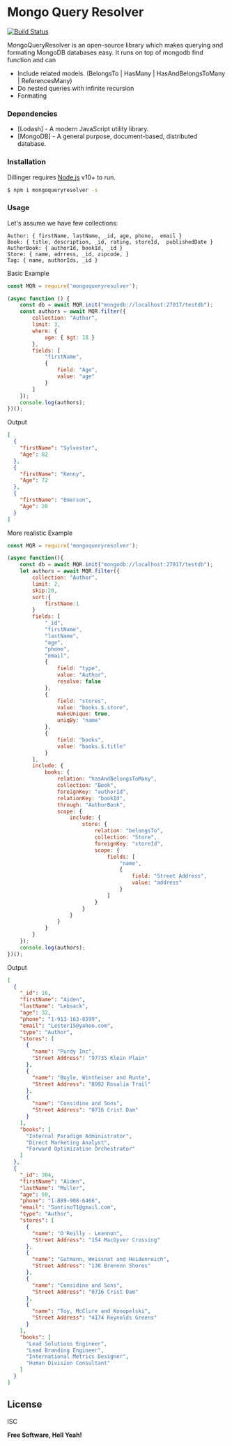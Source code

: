# Mongo Query Resolver

[![Build Status](https://travis-ci.org/joemccann/dillinger.svg?branch=master)](https://travis-ci.org/joemccann/dillinger)

MongoQueryResolver is an open-source library which makes querying and formating MongoDB databases easy. It runs on top of mongodb find function and can 

  - Include related models. (BelongsTo | HasMany | HasAndBelongsToMany | ReferencesMany)
  - Do nested queries with infinite recursion
  - Formating

### Dependencies


* [Lodash] - A modern JavaScript utility library.
* [MongoDB] - A general purpose, document-based, distributed database.

### Installation

Dillinger requires [Node.js](https://nodejs.org/) v10+ to run.

```sh
$ npm i mongoqueryresolver -s
```

### Usage
Let's assume we have few collections:

```
Author: { firstName, lastName, _id, age, phone,  email }
Book: { title, description, _id, rating, storeId,  publishedDate }
AuthorBook: { authorId, bookId, _id }
Store: { name, adrress, _id, zipcode, }
Tag: { name, authorIds, _id }
```

Basic Example
```javascript
const MQR = require('mongoqueryresolver');

(async function () {
    const db = await MQR.init("mongodb://localhost:27017/testdb");
    const authors = await MQR.filter({
        collection: "Author",
        limit: 3,
        where: {
            age: { $gt: 18 }
        },
        fields: [
            "firstName",
            {
                field: "Age",
                value: "age"
            }
        ]
    });
    console.log(authors);
})();
```
Output
```json
[
  {
    "firstName": "Sylvester",
    "Age": 82
  },
  {
    "firstName": "Kenny",
    "Age": 72
  },
  {
    "firstName": "Emerson",
    "Age": 20
  }
]
```


More realistic Example
```javascript
const MQR = require('mongoqueryresolver');

(async function(){
    const db = await MQR.init("mongodb://localhost:27017/testdb");
    let authors = await MQR.filter({
        collection: "Author",
        limit: 2,
        skip:20,
        sort:{
            firstName:1
        }
        fields: [
            "_id",
            "firstName",
            "lastName",
            "age",
            "phone",
            "email",
            {
                field: "type",
                value: "Author",
                resolve: false
            },
            {
                field: "stores",
                value: "books.$.store",
                makeUnique: true,
                uniqBy: "name"
            },
            {
                field: "books",
                value: "books.$.title"
            }
        ],
        include: {
            books: {
                relation: "hasAndBelongsToMany",
                collection: "Book",
                foreignKey: "authorId",
                relationKey: "bookId",
                through: "AuthorBook",
                scope: {
                    include: {
                        store: {
                            relation: "belongsTo",
                            collection: "Store",
                            foreignKey: "storeId",
                            scope: {
                                fields: [
                                    "name",
                                    {
                                        field: "Street Address",
                                        value: "address"
                                    }
                                ]
                            }
                        }
                    }
                }
            }
        }
    });
    console.log(authors);
})();
```
Output
```json
[
  {
    "_id": 16,
    "firstName": "Aiden",
    "lastName": "Lebsack",
    "age": 32,
    "phone": "1-913-163-0599",
    "email": "Lester15@yahoo.com",
    "type": "Author",
    "stores": [
      {
        "name": "Purdy Inc",
        "Street Address": "97735 Klein Plain"
      },
      {
        "name": "Boyle, Wintheiser and Runte",
        "Street Address": "8992 Rosalia Trail"
      },
      {
        "name": "Considine and Sons",
        "Street Address": "0716 Crist Dam"
      }
    ],
    "books": [
      "Internal Paradigm Administrator",
      "Direct Marketing Analyst",
      "Forward Optimization Orchestrator"
    ]
  },
  {
    "_id": 304,
    "firstName": "Aiden",
    "lastName": "Muller",
    "age": 59,
    "phone": "1-889-908-6466",
    "email": "Santino71@gmail.com",
    "type": "Author",
    "stores": [
      {
        "name": "O'Reilly - Leannon",
        "Street Address": "154 MacGyver Crossing"
      },
      {
        "name": "Gutmann, Weissnat and Heidenreich",
        "Street Address": "138 Brennon Shores"
      },
      {
        "name": "Considine and Sons",
        "Street Address": "0716 Crist Dam"
      },
      {
        "name": "Toy, McClure and Konopelski",
        "Street Address": "4174 Reynolds Greens"
      }
    ],
    "books": [
      "Lead Solutions Engineer",
      "Lead Branding Engineer",
      "International Metrics Designer",
      "Human Division Consultant"
    ]
  }
]
```


License
----

ISC


**Free Software, Hell Yeah!**
